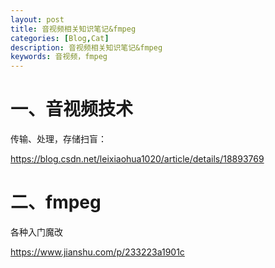 ```yaml
---
layout: post
title: 音视频相关知识笔记&fmpeg
categories: [Blog,Cat]
description: 音视频相关知识笔记&fmpeg
keywords: 音视频，fmpeg
---
```


# 一、音视频技术

传输、处理，存储扫盲：

https://blog.csdn.net/leixiaohua1020/article/details/18893769

# 二、fmpeg

各种入门魔改

https://www.jianshu.com/p/233223a1901c

